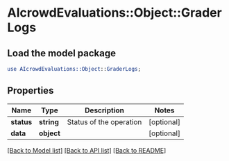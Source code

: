 # AIcrowdEvaluations::Object::GraderLogs

## Load the model package
```perl
use AIcrowdEvaluations::Object::GraderLogs;
```

## Properties
Name | Type | Description | Notes
------------ | ------------- | ------------- | -------------
**status** | **string** | Status of the operation | [optional] 
**data** | **object** |  | [optional] 

[[Back to Model list]](../README.md#documentation-for-models) [[Back to API list]](../README.md#documentation-for-api-endpoints) [[Back to README]](../README.md)


